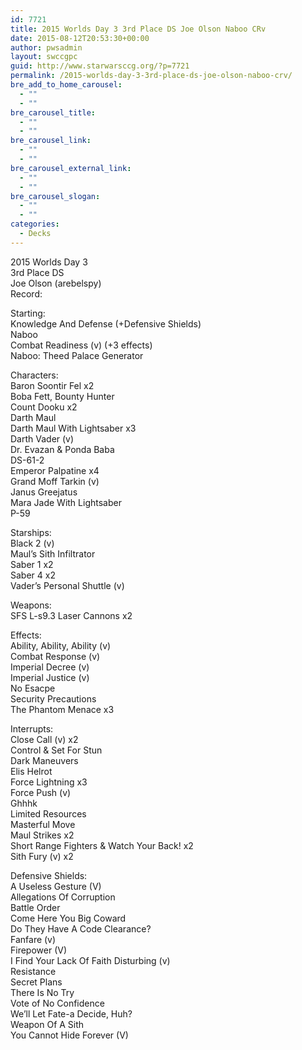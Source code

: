 ```yaml
---
id: 7721
title: 2015 Worlds Day 3 3rd Place DS Joe Olson Naboo CRv
date: 2015-08-12T20:53:30+00:00
author: pwsadmin
layout: swccgpc
guid: http://www.starwarsccg.org/?p=7721
permalink: /2015-worlds-day-3-3rd-place-ds-joe-olson-naboo-crv/
bre_add_to_home_carousel:
  - ""
  - ""
bre_carousel_title:
  - ""
  - ""
bre_carousel_link:
  - ""
  - ""
bre_carousel_external_link:
  - ""
  - ""
bre_carousel_slogan:
  - ""
  - ""
categories:
  - Decks
---
```

2015 Worlds Day 3  
3rd Place DS  
Joe Olson (arebelspy)  
Record:

Starting:  
Knowledge And Defense (+Defensive Shields)  
Naboo  
Combat Readiness (v) (+3 effects)  
Naboo: Theed Palace Generator

Characters:  
Baron Soontir Fel x2  
Boba Fett, Bounty Hunter  
Count Dooku x2  
Darth Maul  
Darth Maul With Lightsaber x3  
Darth Vader (v)  
Dr. Evazan & Ponda Baba  
DS-61-2  
Emperor Palpatine x4  
Grand Moff Tarkin (v)  
Janus Greejatus  
Mara Jade With Lightsaber  
P-59

Starships:  
Black 2 (v)  
Maul&#8217;s Sith Infiltrator  
Saber 1 x2  
Saber 4 x2  
Vader&#8217;s Personal Shuttle (v)

Weapons:  
SFS L-s9.3 Laser Cannons x2

Effects:  
Ability, Ability, Ability (v)  
Combat Response (v)  
Imperial Decree (v)  
Imperial Justice (v)  
No Esacpe  
Security Precautions  
The Phantom Menace x3

Interrupts:  
Close Call (v) x2  
Control & Set For Stun  
Dark Maneuvers  
Elis Helrot  
Force Lightning x3  
Force Push (v)  
Ghhhk  
Limited Resources  
Masterful Move  
Maul Strikes x2  
Short Range Fighters & Watch Your Back! x2  
Sith Fury (v) x2

Defensive Shields:  
A Useless Gesture (V)  
Allegations Of Corruption  
Battle Order  
Come Here You Big Coward  
Do They Have A Code Clearance?  
Fanfare (v)  
Firepower (V)  
I Find Your Lack Of Faith Disturbing (v)  
Resistance  
Secret Plans  
There Is No Try  
Vote of No Confidence  
We&#8217;ll Let Fate-a Decide, Huh?  
Weapon Of A Sith  
You Cannot Hide Forever (V)